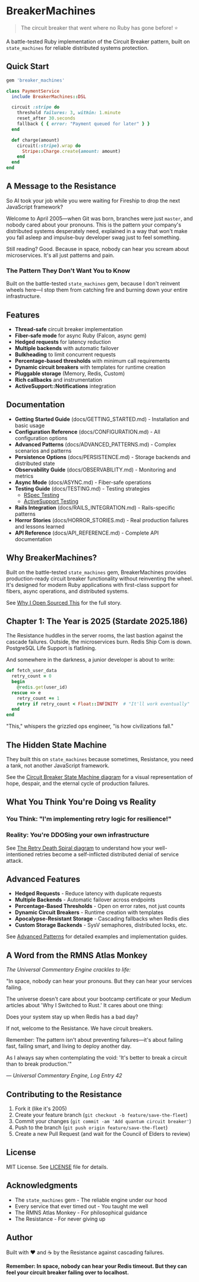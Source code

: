 # BreakerMachines

> The circuit breaker that went where no Ruby has gone before! ⭐

A battle-tested Ruby implementation of the Circuit Breaker pattern, built on `state_machines` for reliable distributed systems protection.

## Quick Start

```bash
gem 'breaker_machines'
```

```ruby
class PaymentService
  include BreakerMachines::DSL

  circuit :stripe do
    threshold failures: 3, within: 1.minute
    reset_after 30.seconds
    fallback { { error: "Payment queued for later" } }
  end

  def charge(amount)
    circuit(:stripe).wrap do
      Stripe::Charge.create(amount: amount)
    end
  end
end
```

## A Message to the Resistance

So AI took your job while you were waiting for Fireship to drop the next JavaScript framework?

Welcome to April 2005—when Git was born, branches were just `master`, and nobody cared about your pronouns. This is the pattern your company's distributed systems desperately need, explained in a way that won't make you fall asleep and impulse-buy developer swag just to feel something.

Still reading? Good. Because in space, nobody can hear you scream about microservices. It's all just patterns and pain.

### The Pattern They Don't Want You to Know

Built on the battle-tested `state_machines` gem, because I don't reinvent wheels here—I stop them from catching fire and burning down your entire infrastructure.

## Features

- **Thread-safe** circuit breaker implementation
- **Fiber-safe mode** for async Ruby (Falcon, async gem)
- **Hedged requests** for latency reduction
- **Multiple backends** with automatic failover
- **Bulkheading** to limit concurrent requests
- **Percentage-based thresholds** with minimum call requirements
- **Dynamic circuit breakers** with templates for runtime creation
- **Pluggable storage** (Memory, Redis, Custom)
- **Rich callbacks** and instrumentation
- **ActiveSupport::Notifications** integration

## Documentation

- **Getting Started Guide** (docs/GETTING_STARTED.md) - Installation and basic usage
- **Configuration Reference** (docs/CONFIGURATION.md) - All configuration options
- **Advanced Patterns** (docs/ADVANCED_PATTERNS.md) - Complex scenarios and patterns
- **Persistence Options** (docs/PERSISTENCE.md) - Storage backends and distributed state
- **Observability Guide** (docs/OBSERVABILITY.md) - Monitoring and metrics
- **Async Mode** (docs/ASYNC.md) - Fiber-safe operations
- **Testing Guide** (docs/TESTING.md) - Testing strategies
  - [RSpec Testing](docs/TESTING_RSPEC.md)
  - [ActiveSupport Testing](docs/TESTING_ACTIVESUPPORT.md)
- **Rails Integration** (docs/RAILS_INTEGRATION.md) - Rails-specific patterns
- **Horror Stories** (docs/HORROR_STORIES.md) - Real production failures and lessons learned
- **API Reference** (docs/API_REFERENCE.md) - Complete API documentation

## Why BreakerMachines?

Built on the battle-tested `state_machines` gem, BreakerMachines provides production-ready circuit breaker functionality without reinventing the wheel. It's designed for modern Ruby applications with first-class support for fibers, async operations, and distributed systems.

See [Why I Open Sourced This](docs/WHY_OPEN_SOURCE.md) for the full story.

## Chapter 1: The Year is 2025 (Stardate 2025.186)

The Resistance huddles in the server rooms, the last bastion against the cascade failures. Outside, the microservices burn. Redis Ship Com is down. PostgreSQL Life Support is flatlining.

And somewhere in the darkness, a junior developer is about to write:

```ruby
def fetch_user_data
  retry_count = 0
  begin
    @redis.get(user_id)
  rescue => e
    retry_count += 1
    retry if retry_count < Float::INFINITY  # "It'll work eventually"
  end
end
```

"This," whispers the grizzled ops engineer, "is how civilizations fall."

## The Hidden State Machine

They built this on `state_machines` because sometimes, Resistance, you need a tank, not another JavaScript framework.

See the [Circuit Breaker State Machine diagram](docs/DIAGRAMS.md#the-circuit-breaker-state-machine) for a visual representation of hope, despair, and the eternal cycle of production failures.

## What You Think You're Doing vs Reality

### You Think: "I'm implementing retry logic for resilience!"
### Reality: You're DDOSing your own infrastructure

See [The Retry Death Spiral diagram](docs/DIAGRAMS.md#the-retry-death-spiral) to understand how your well-intentioned retries become a self-inflicted distributed denial of service attack.

## Advanced Features

- **Hedged Requests** - Reduce latency with duplicate requests
- **Multiple Backends** - Automatic failover across endpoints
- **Percentage-Based Thresholds** - Open on error rates, not just counts
- **Dynamic Circuit Breakers** - Runtime creation with templates
- **Apocalypse-Resistant Storage** - Cascading fallbacks when Redis dies
- **Custom Storage Backends** - SysV semaphores, distributed locks, etc.

See [Advanced Patterns](docs/ADVANCED_PATTERNS.md) for detailed examples and implementation guides.

## A Word from the RMNS Atlas Monkey

*The Universal Commentary Engine crackles to life:*

"In space, nobody can hear your pronouns. But they can hear your services failing.

The universe doesn't care about your bootcamp certificate or your Medium articles about 'Why I Switched to Rust.' It cares about one thing:

Does your system stay up when Redis has a bad day?

If not, welcome to the Resistance. We have circuit breakers.

Remember: The pattern isn't about preventing failures—it's about failing fast, failing smart, and living to deploy another day.

As I always say when contemplating the void: 'It's better to break a circuit than to break production.'"

*— Universal Commentary Engine, Log Entry 42*

## Contributing to the Resistance

1. Fork it (like it's 2005)
2. Create your feature branch (`git checkout -b feature/save-the-fleet`)
3. Commit your changes (`git commit -am 'Add quantum circuit breaker'`)
4. Push to the branch (`git push origin feature/save-the-fleet`)
5. Create a new Pull Request (and wait for the Council of Elders to review)

## License

MIT License. See [LICENSE](LICENSE) file for details.

## Acknowledgments

- The `state_machines` gem - The reliable engine under our hood
- Every service that ever timed out - You taught me well
- The RMNS Atlas Monkey - For philosophical guidance
- The Resistance - For never giving up

## Author

Built with ❤️ and ☕ by the Resistance against cascading failures.

**Remember: In space, nobody can hear your Redis timeout. But they can feel your circuit breaker failing over to localhost.**

